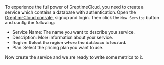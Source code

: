 
To experience the full power of GreptimeCloud, you need to create a service which contains a database with authentication. Open the [GreptimeCloud console](https://greptime.cloud), signup and login. Then click the `New Service` button and config the following:

* Service Name: The name you want to describe your service.
* Description: More information about your service.
* Region: Select the region where the database is located.
* Plan: Select the pricing plan you want to use.

Now create the service and we are ready to write some metrics to it.
